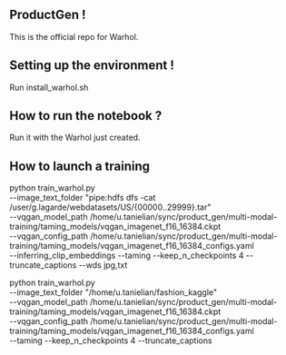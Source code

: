 ## ProductGen ! 
This is the official repo for Warhol. 

## Setting up the environment ! 
Run install_warhol.sh

## How to run the notebook ?
Run it with the Warhol just created.

## How to launch a training 
python train_warhol.py \
--image_text_folder "pipe:hdfs dfs -cat /user/g.lagarde/webdatasets/US/{00000..29999}.tar" \
--vqgan_model_path /home/u.tanielian/sync/product_gen/multi-modal-training/taming_models/vqgan_imagenet_f16_16384.ckpt \
--vqgan_config_path /home/u.tanielian/sync/product_gen/multi-modal-training/taming_models/vqgan_imagenet_f16_16384_configs.yaml \
--inferring_clip_embeddings --taming --keep_n_checkpoints 4 --truncate_captions --wds jpg,txt 

python train_warhol.py \
--image_text_folder "/home/u.tanielian/fashion_kaggle" \
--vqgan_model_path /home/u.tanielian/sync/product_gen/multi-modal-training/taming_models/vqgan_imagenet_f16_16384.ckpt \
--vqgan_config_path /home/u.tanielian/sync/product_gen/multi-modal-training/taming_models/vqgan_imagenet_f16_16384_configs.yaml \
 --taming --keep_n_checkpoints 4 --truncate_captions